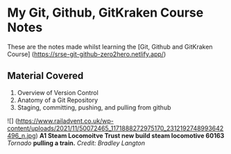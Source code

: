 # My Git, Github, GitKraken Course Notes

These are the notes made whilst learning the [Git, Github and GitKraken Course] (https://srse-git-github-zero2hero.netlify.app/)

## Material Covered
1. Overview of Version Control
2. Anatomy of a Git Repository
3. Staging, committing, pushing, and pulling from github

![] (https://www.railadvent.co.uk/wp-content/uploads/2021/11/50072465_1171888272975170_2312192748993642496_n.jpg)
**A1 Steam Locomoitve Trust new build steam locomotive 60163** _Tornado_ **pulling a train.** _Credit: Bradley Langton_